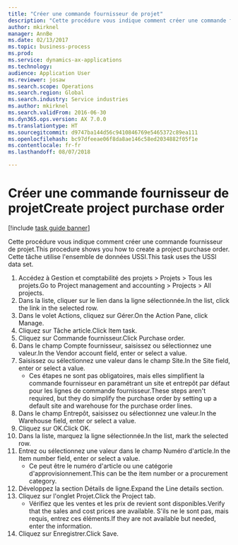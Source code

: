 ```yaml
--- 
title: "Créer une commande fournisseur de projet"
description: "Cette procédure vous indique comment créer une commande fournisseur de projet."
author: mkirknel
manager: AnnBe
ms.date: 02/13/2017
ms.topic: business-process
ms.prod: 
ms.service: dynamics-ax-applications
ms.technology: 
audience: Application User
ms.reviewer: josaw
ms.search.scope: Operations
ms.search.region: Global
ms.search.industry: Service industries
ms.author: mkirknel
ms.search.validFrom: 2016-06-30
ms.dyn365.ops.version: AX 7.0.0
ms.translationtype: HT
ms.sourcegitcommit: d9747ba144d56c9410846769e5465372c89ea111
ms.openlocfilehash: bc97dfeeae06f8da8ae146c58ed2034882f05f1e
ms.contentlocale: fr-fr
ms.lasthandoff: 08/07/2018

---
```

# <a name="create-project-purchase-order"></a><span data-ttu-id="eddbe-103">Créer une commande fournisseur de projet</span><span class="sxs-lookup"><span data-stu-id="eddbe-103">Create project purchase order</span></span>

[!include [task guide banner](../../includes/task-guide-banner.md)]

<span data-ttu-id="eddbe-104">Cette procédure vous indique comment créer une commande fournisseur de projet.</span><span class="sxs-lookup"><span data-stu-id="eddbe-104">This procedure shows you how to create a project purchase order.</span></span> <span data-ttu-id="eddbe-105">Cette tâche utilise l'ensemble de données USSI.</span><span class="sxs-lookup"><span data-stu-id="eddbe-105">This task uses the USSI data set.</span></span>

1. <span data-ttu-id="eddbe-106">Accédez à Gestion et comptabilité des projets > Projets > Tous les projets.</span><span class="sxs-lookup"><span data-stu-id="eddbe-106">Go to Project management and accounting > Projects > All projects.</span></span>
2. <span data-ttu-id="eddbe-107">Dans la liste, cliquer sur le lien dans la ligne sélectionnée.</span><span class="sxs-lookup"><span data-stu-id="eddbe-107">In the list, click the link in the selected row.</span></span>
3. <span data-ttu-id="eddbe-108">Dans le volet Actions, cliquez sur Gérer.</span><span class="sxs-lookup"><span data-stu-id="eddbe-108">On the Action Pane, click Manage.</span></span>
4. <span data-ttu-id="eddbe-109">Cliquez sur Tâche article.</span><span class="sxs-lookup"><span data-stu-id="eddbe-109">Click Item task.</span></span>
5. <span data-ttu-id="eddbe-110">Cliquez sur Commande fournisseur.</span><span class="sxs-lookup"><span data-stu-id="eddbe-110">Click Purchase order.</span></span>
6. <span data-ttu-id="eddbe-111">Dans le champ Compte fournisseur, saisissez ou sélectionnez une valeur.</span><span class="sxs-lookup"><span data-stu-id="eddbe-111">In the Vendor account field, enter or select a value.</span></span>
7. <span data-ttu-id="eddbe-112">Saisissez ou sélectionnez une valeur dans le champ Site.</span><span class="sxs-lookup"><span data-stu-id="eddbe-112">In the Site field, enter or select a value.</span></span>
    * <span data-ttu-id="eddbe-113">Ces étapes ne sont pas obligatoires, mais elles simplifient la commande fournisseur en paramétrant un site et entrepôt par défaut pour les lignes de commande fournisseur.</span><span class="sxs-lookup"><span data-stu-id="eddbe-113">These steps aren't required, but they do simplify the purchase order by setting up a default site and warehouse for the purchase order lines.</span></span>  
8. <span data-ttu-id="eddbe-114">Dans le champ Entrepôt, saisissez ou sélectionnez une valeur.</span><span class="sxs-lookup"><span data-stu-id="eddbe-114">In the Warehouse field, enter or select a value.</span></span>
9. <span data-ttu-id="eddbe-115">Cliquez sur OK.</span><span class="sxs-lookup"><span data-stu-id="eddbe-115">Click OK.</span></span>
10. <span data-ttu-id="eddbe-116">Dans la liste, marquez la ligne sélectionnée.</span><span class="sxs-lookup"><span data-stu-id="eddbe-116">In the list, mark the selected row.</span></span>
11. <span data-ttu-id="eddbe-117">Entrez ou sélectionnez une valeur dans le champ Numéro d'article.</span><span class="sxs-lookup"><span data-stu-id="eddbe-117">In the Item number field, enter or select a value.</span></span>
    * <span data-ttu-id="eddbe-118">Ce peut être le numéro d'article ou une catégorie d'approvisionnement.</span><span class="sxs-lookup"><span data-stu-id="eddbe-118">This can be the item number or a procurement category.</span></span>  
12. <span data-ttu-id="eddbe-119">Développez la section Détails de ligne.</span><span class="sxs-lookup"><span data-stu-id="eddbe-119">Expand the Line details section.</span></span>
13. <span data-ttu-id="eddbe-120">Cliquez sur l'onglet Projet.</span><span class="sxs-lookup"><span data-stu-id="eddbe-120">Click the Project tab.</span></span>
    * <span data-ttu-id="eddbe-121">Vérifiez que les ventes et les prix de revient sont disponibles.</span><span class="sxs-lookup"><span data-stu-id="eddbe-121">Verify that the sales and cost prices are available.</span></span> <span data-ttu-id="eddbe-122">S'ils ne le sont pas, mais requis, entrez ces éléments.</span><span class="sxs-lookup"><span data-stu-id="eddbe-122">If they are not available but needed, enter the information.</span></span>  
14. <span data-ttu-id="eddbe-123">Cliquez sur Enregistrer.</span><span class="sxs-lookup"><span data-stu-id="eddbe-123">Click Save.</span></span>



